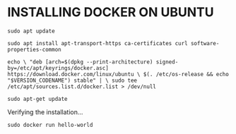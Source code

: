 # INSTALLING DOCKER ON UBUNTU

`sudo apt update`

`sudo apt install apt-transport-https ca-certificates curl software-properties-common`

`echo \
  "deb [arch=$(dpkg --print-architecture) signed-by=/etc/apt/keyrings/docker.asc] https://download.docker.com/linux/ubuntu \
  $(. /etc/os-release && echo "$VERSION_CODENAME") stable" | \
  sudo tee /etc/apt/sources.list.d/docker.list > /dev/null`

`sudo apt-get update`

Verifying the installation...

`sudo docker run hello-world`
